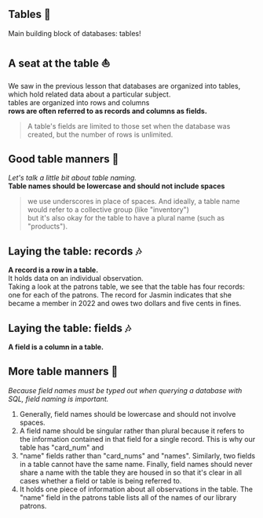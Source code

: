 ##  Tables :rainbow:
Main building block of databases: tables!

## A seat at the table :boat:
We saw in the previous lesson that databases are organized into tables, which hold related data about a particular subject.<br/>
tables are organized into rows and columns<br/>
**rows are often referred to as records and columns as fields.**

> A table's fields are limited to those set when the database was created, but the number of rows is unlimited.

## Good table manners :carousel_horse:
*Let's talk a little bit about table naming.* <br/>
**Table names should be lowercase and should not include spaces**
> we use underscores in place of spaces. And ideally, a table name would refer to a collective group (like "inventory")<br/> but it's also okay for the table to have a plural name (such as "products").

## Laying the table: records :notes:
**A record is a row in a table.** <br/>
It holds data on an individual observation.<br/>Taking a look at the patrons table, we see that the table has four records: one for each of the patrons. The record for Jasmin indicates that she became a member in 2022 and owes two dollars and five cents in fines.

## Laying the table: fields :notes:
**A field is a column in a table.** <br/>

## More table manners :carousel_horse:
*Because field names must be typed out when querying a database with SQL, field naming is important.* <br/> 
1. Generally, field names should be lowercase and should not involve spaces.<br/> 
2. A field name should be singular rather than plural because it refers to the information contained in that field for a single record. This is why our table has "card_num" and
3. "name" fields rather than "card_nums" and "names". Similarly, two fields in a table cannot have the same name. Finally, field names should never share a name with the table they are housed in so that it's clear in all cases whether a field or table is being referred to.
4. It holds one piece of information about all observations in the table. The "name" field in the patrons table lists all of the names of our library patrons.
